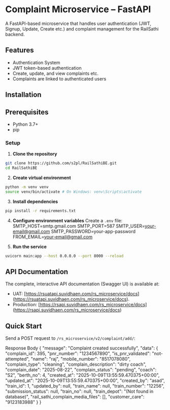 # Complaint Microservice – FastAPI

A FastAPI-based microservice that handles user authentication (JWT, Signup, Update, Create etc.) and complaint management for the RailSathi backend.

## Features
- Authentication System
- JWT token-based authentication
- Create, update, and view complaints etc.
- Complaints are linked to authenticated users
  
## Installation


## Prerequisites
- Python 3.7+
- pip

### Setup

1. **Clone the repository**
 ```bash
git clone https://github.com/s2pl/RailSathiBE.git
cd RailSathiBE
```

2. **Create virtual environment**

```bash
python -m venv venv
source venv/bin/activate # On Windows: venv\Scripts\activate
```

3. **Install dependencies**

```bash
pip install -r requirements.txt
```
4. **Configure environment variables**
Create a `.env` file:
SMTP_HOST=smtp.gmail.com
SMTP_PORT=587
SMTP_USER=your-email@gmail.com
SMTP_PASSWORD=your-app-password
FROM_EMAIL=your-email@gmail.com

5. **Run the service**

```bash
uvicorn main:app --host 0.0.0.0 --port 8000 --reload
```


## API Documentation

The complete, interactive API documentation (Swagger UI) is available at:
- UAT: [https://rsuatapi.suvidhaen.com/rs_microservice/docs] (https://rsuatapi.suvidhaen.com/rs_microservice/docs).
- Production: [https://rsapi.suvidhaen.com/rs_microservice/docs] (https://rsapi.suvidhaen.com/rs_microservice/docs)

## Quick Start

Send a POST request to `/rs_microservice/v2/complaint/add/`:

Response Body
{
  "message": "Complaint created successfully",
  "data": {
    "complain_id": 395,
    "pnr_number": "1234567890",
    "is_pnr_validated": "not-attempted",
    "name": "raj",
    "mobile_number": "8517078080",
    "complain_type": "cleaning",
    "complain_description": "dirty coach",
    "complain_date": "2025-08-22",
    "complain_status": "pending",
    "coach": "S2",
    "berth_no": 4,
    "created_at": "2025-10-09T13:55:59.470375+00:00",
    "updated_at": "2025-10-09T13:55:59.470375+00:00",
    "created_by": "asad",
    "train_id": 1,
    "updated_by": null,
    "train_name": null,
    "train_number": "12256",
    "submission_status": null,
    "train_no": null,
    "train_depot": "(Not found in database)",
    "rail_sathi_complain_media_files": [],
    "customer_care": "9123183988"
  }
}

